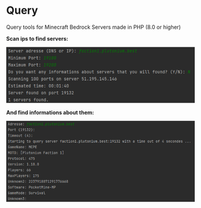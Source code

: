 # Query
 Query tools for Minecraft Bedrock Servers made in PHP (8.0 or higher)

**Scan ips to find servers:**

![img.png](images/scan_exemple.png)

**And find informations about them:**

![img.png](images/query_exemple.png)